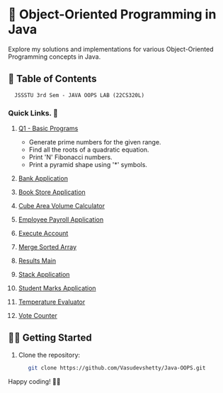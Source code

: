 # 🚀 Object-Oriented Programming in Java

Explore my solutions and implementations for various Object-Oriented Programming concepts in Java.

## 🌟 Table of Contents

      JSSSTU 3rd Sem - JAVA OOPS LAB (22CS320L)

### Quick Links. 🔗

1. [Q1 - Basic Programs](https://github.com/Vasudevshetty/Java-OOPS/blob/main/Q1.java)

   - Generate prime numbers for the given range.
   - Find all the roots of a quadratic equation.
   - Print 'N' Fibonacci numbers.
   - Print a pyramid shape using '\*' symbols.

2. [Bank Application](https://github.com/Vasudevshetty/Java-OOPS/blob/main/BankApplication.java)


3. [Book Store Application](https://github.com/Vasudevshetty/Java-OOPS/blob/main/BookStoreApp.java)


4. [Cube Area Volume Calculator](https://github.com/Vasudevshetty/Java-OOPS/blob/main/CubeAreaVolumeCalculator.java)


5. [Employee Payroll Application](https://github.com/Vasudevshetty/Java-OOPS/blob/main/EmployeePay.java)


6. [Execute Account](https://github.com/Vasudevshetty/Java-OOPS/blob/main/ExecuteAccount.java)


7. [Merge Sorted Array](https://github.com/Vasudevshetty/Java-OOPS/blob/main/MergeSortedArray.java)

8. [Results Main](https://github.com/Vasudevshetty/Java-OOPS/blob/main/ResultsMain.java)


9. [Stack Application](https://github.com/Vasudevshetty/Java-OOPS/blob/main/StackApplication.java)


10. [Student Marks Application](https://github.com/Vasudevshetty/Java-OOPS/blob/main/StudentMarksApplication.java)

11. [Temperature Evaluator](https://github.com/Vasudevshetty/Java-OOPS/blob/main/TemperatureEvaluater.java)

12. [Vote Counter](https://github.com/Vasudevshetty/Java-OOPS/blob/main/VoteCounter.java)

## 🧑‍💻 Getting Started

1. Clone the repository:
   ```bash
      git clone https://github.com/Vasudevshetty/Java-OOPS.git
   ```

Happy coding! 🚀✨
